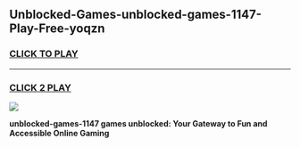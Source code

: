 
## Unblocked-Games-unblocked-games-1147-Play-Free-yoqzn
<h3>
<a href="https://premium76.site?title=unblocked-games-1147&ref=21A">CLICK TO PLAY</a></h3>
<hr>

<h3>
<a href="https://premium76.site?title=unblocked-games-1147&ref=21A">CLICK 2 PLAY</a>
  
</h3>

<a href="https://premium76.site?title=unblocked-games-1147&ref=21A"><img src="https://clearcache.store/games.png"></a>


**unblocked-games-1147 games unblocked: Your Gateway to Fun and Accessible Online Gaming**
